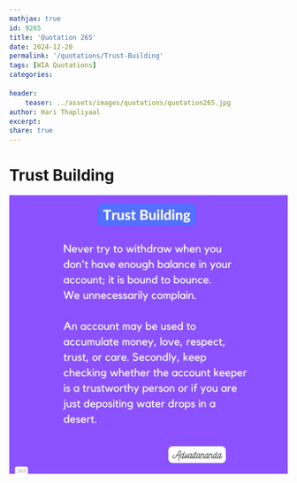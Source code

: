 ```yaml
---
mathjax: true
id: 9265
title: 'Quotation 265'
date: 2024-12-20
permalink: '/quotations/Trust-Building'
tags: [WIA Quotations] 
categories: 

header:
    teaser: ../assets/images/quotations/quotation265.jpg
author: Hari Thapliyaal 
excerpt:
share: true 
---
```


# Trust Building

![Trust Building](../assets/images/quotations/quotation265.jpg)
